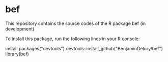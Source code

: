 # bef
This repository contains the source codes of the R package bef (in development)

To install this package, run the following lines in your R console:

install.packages("devtools")
devtools::install_github("BenjaminDelory/bef")
library(bef)
